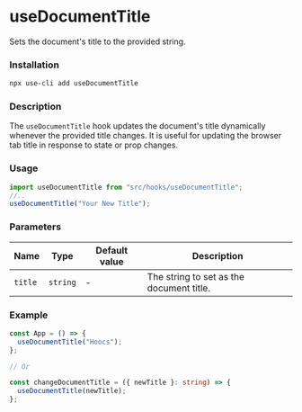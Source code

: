 # useDocumentTitle

Sets the document's title to the provided string.

### Installation

```bash
npx use-cli add useDocumentTitle
```

### Description

The `useDocumentTitle` hook updates the document's title dynamically whenever the provided title changes. It is useful for updating the browser tab title in response to state or prop changes.

### Usage

```typescript
import useDocumentTitle from "src/hooks/useDocumentTitle";
//..
useDocumentTitle("Your New Title");
```

### Parameters

| Name    | Type     | Default value | Description                              |
| ------- | -------- | ------------- | ---------------------------------------- |
| `title` | `string` | -             | The string to set as the document title. |

### Example

```typescript
const App = () => {
  useDocumentTitle("Hoocs");
};

// Or

const changeDocumentTitle = ({ newTitle }: string) => {
  useDocumentTitle(newTitle);
};
```

